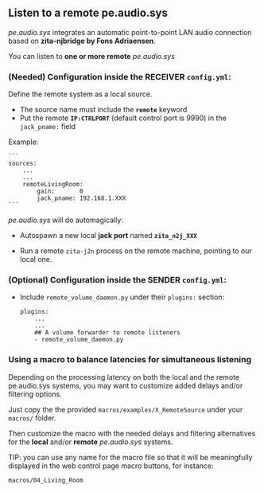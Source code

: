 ## Listen to a remote pe.audio.sys

_pe.audio.sys_ integrates an automatic point-to-point LAN audio connection based on **zita-njbridge by Fons Adriaensen**.

You can listen to **one or more remote** _pe.audio.sys_


### (Needed) Configuration inside the **RECEIVER** `config.yml`:

Define the remote system as a local source.

- The source name must include the **`remote`** keyword
- Put the remote **`IP:CTRLPORT`** (default control port is 9990) in the `jack_pname:` field

Example:

    ```
    sources:
        ...
        ...
        remoteLivingRoom:
            gain:       0
            jack_pname: 192.168.1.XXX
    ```

_pe.audio.sys_ will do automagically:

- Autospawn a new local **jack port** named **`zita_n2j_XXX`**

- Run a remote `zita-j2n` process on the remote machine, pointing to our local one.


### (Optional) Configuration inside the **SENDER** `config.yml`:

- Include `remote_volume_daemon.py` under their `plugins:` section:

    ```
    plugins:
        ...
        ...
        ## A volume forwarder to remote listeners
        - remote_volume_daemon.py
    ```

### Using a macro to balance latencies for simultaneous listening

Depending on the processing latency on both the local and the remote pe.audio.sys systems, you may want to customize added delays and/or filtering options.

Just copy the the provided `macros/examples/X_RemoteSource` under your `macros/` folder.

Then customize the macro with the needed delays and filtering alternatives for the **local** and/or **remote** _pe.audio.sys_ systems.

TIP: you can use any name for the macro file so that it will be meaningfully displayed in the web control page macro buttons, for instance:

    macros/04_Living_Room


